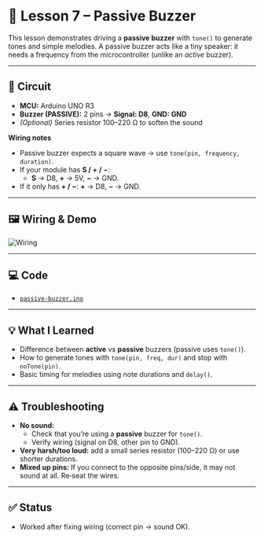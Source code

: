 # 🎵 Lesson 7 – Passive Buzzer

This lesson demonstrates driving a **passive buzzer** with `tone()` to generate tones and simple melodies.
A passive buzzer acts like a tiny speaker: it needs a frequency from the microcontroller (unlike an *active* buzzer).

---

## 🔌 Circuit

- **MCU:** Arduino UNO R3  
- **Buzzer (PASSIVE):** 2 pins → **Signal: D8**, **GND: GND**  
- *(Optional)* Series resistor 100–220 Ω to soften the sound

**Wiring notes**
- Passive buzzer expects a square wave → use `tone(pin, frequency, duration)`.
- If your module has **S / + / −**:  
  - **S** → D8, **+** → 5V, **−** → GND.  
- If it only has **+ / −**: **+** → D8, **−** → GND.

---

## 🖼️ Wiring & Demo

![Wiring](./wiring.jpg)

<!-- Optional video (mp4) -->
<!-- <video src="./demo.mp4" controls width="480"></video> -->

---

## 💻 Code

-  [`passive-buzzer.ino`](./passive-buzzer.ino)  

---

## 💡 What I Learned

- Difference between **active** vs **passive** buzzers (passive uses `tone()`).
- How to generate tones with `tone(pin, freq, dur)` and stop with `noTone(pin)`.
- Basic timing for melodies using note durations and `delay()`.

---

## ⚠️ Troubleshooting

- **No sound:**  
  - Check that you’re using a **passive** buzzer for `tone()`.  
  - Verify wiring (signal on D8, other pin to GND).  
- **Very harsh/too loud:** add a small series resistor (100–220 Ω) or use shorter durations.  
- **Mixed up pins:** If you connect to the opposite pins/side, it may not sound at all. Re‑seat the wires.

---

## ✅ Status

- Worked after fixing wiring (correct pin → sound OK).  

